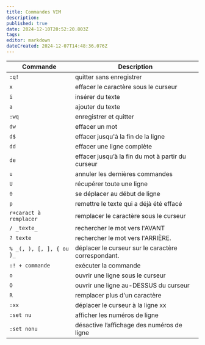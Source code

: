 ```yaml
---
title: Commandes VIM
description: 
published: true
date: 2024-12-10T20:52:20.803Z
tags: 
editor: markdown
dateCreated: 2024-12-07T14:48:36.076Z
---
```


| Commande                 | Description                                         |
| ------------------------ | --------------------------------------------------- |
| `:q!`                    | quitter sans enregistrer                            |
| `x`                      | effacer le caractère sous le curseur                |
| `i`                      | insérer du texte                                    |
| `a`                      | ajouter du texte                                    |
| `:wq`                    | enregistrer et quitter                              |
| `dw`                     | effacer un mot                                      |
| `d$`                     | effacer jusqu'à la fin de la ligne                  |
| `dd`                     | effacer une ligne complète                          |
| `de`                     | effacer jusqu’à la fin du mot à partir du curseur   |
| `u`                      | annuler les dernières commandes                     |
| `U`                      | récupérer toute une ligne                           |
| `0`                      | se déplacer au début de ligne                       |
| `p`                      | remettre le texte qui a déjà été effacé             |
| `r+caract à remplacer`   | remplacer le caractère sous le curseur              |
| `/ _texte_`              | rechercher le mot vers l'AVANT                      |
| `? texte`                | rechercher le mot vers l'ARRIÈRE.                   |
| `% _(, ), [, ], { ou }_` | déplacer le curseur sur le caractère correspondant. |
| `:! + commande`          | exécuter la commande                                |
| `o`                      | ouvrir une ligne sous le curseur                    |
| `O`                      | ouvrir une ligne au-DESSUS du curseur               |
| `R`                      | remplacer plus d'un caractère                       |
| `:xx`                    | déplacer le curseur à la ligne xx                   |
| `:set nu`                | afficher les numéros de ligne                       |
| `:set nonu`              | désactive l’affichage des numéros de ligne          |
